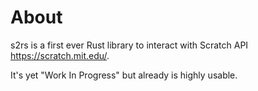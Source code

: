 # About
s2rs is a first ever Rust library to interact with Scratch API <https://scratch.mit.edu/>.

It's yet "Work In Progress" but already is highly usable.
